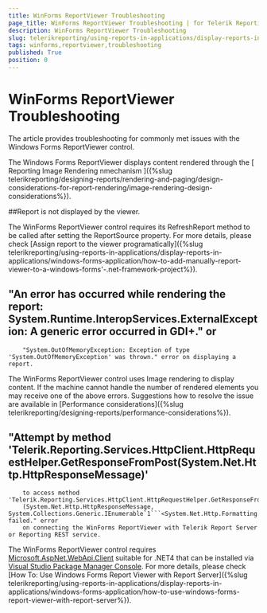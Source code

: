 ```yaml
---
title: WinForms ReportViewer Troubleshooting
page_title: WinForms ReportViewer Troubleshooting | for Telerik Reporting Documentation
description: WinForms ReportViewer Troubleshooting
slug: telerikreporting/using-reports-in-applications/display-reports-in-applications/windows-forms-application/troubleshooting/winforms-reportviewer-troubleshooting
tags: winforms,reportviewer,troubleshooting
published: True
position: 0
---
```


# WinForms ReportViewer Troubleshooting



The article provides troubleshooting for commonly met issues with the Windows Forms ReportViewer control.

The Windows Forms ReportViewer displays content rendered through the [           Reporting Image Rendering nmechanism         ]({%slug telerikreporting/designing-reports/rendering-and-paging/design-considerations-for-report-rendering/image-rendering-design-considerations%}).       

##Report is not displayed by the viewer.

The WinForms ReportViewer control requires its RefreshReport method to be called after setting the ReportSource property.           For more details, please check [Assign report to the viewer programatically]({%slug telerikreporting/using-reports-in-applications/display-reports-in-applications/windows-forms-application/how-to-add-manually-report-viewer-to-a-windows-forms'-.net-framework-project%}).         

##        "An error has occurred while rendering the report: System.Runtime.InteropServices.ExternalException: A generic error occurred in GDI+." or
        "System.OutOfMemoryException: Exception of type 'System.OutOfMemoryException' was thrown." error on displaying a report.
      

The WinForms ReportViewer control uses Image rendering to display content.            If the machine cannot handle the number of rendered elements you may receive one of the above errors.           Suggestions how to resolve the issue are available in [Performance considerations]({%slug telerikreporting/designing-reports/performance-considerations%}).         

##        "Attempt by method 'Telerik.Reporting.Services.HttpClient.HttpRequestHelper.GetResponseFromPost(System.Net.Http.HttpResponseMessage)'
        to access method 'Telerik.Reporting.Services.HttpClient.HttpRequestHelper.GetResponseFromPost<T>
        (System.Net.Http.HttpResponseMessage, System.Collections.Generic.IEnumerable`1```<System.Net.Http.Formatting.MediaTypeFormatter>```)' failed." error
        on connecting the WinForms ReportViewer with Telerik Report Server or Reporting REST service.
      

The WinForms ReportViewer control requires [Microsoft.AspNet.WebApi.Client](https://www.nuget.org/packages/Microsoft.AspNet.WebApi.Client/4.0.30506) suitable for .NET4 that can be installed via [Visual Studio Package Manager Console](https://docs.nuget.org/consume/package-manager-console).           For more details, please check [How To: Use Windows Forms Report Viewer with Report Server]({%slug telerikreporting/using-reports-in-applications/display-reports-in-applications/windows-forms-application/how-to-use-windows-forms-report-viewer-with-report-server%}).         
